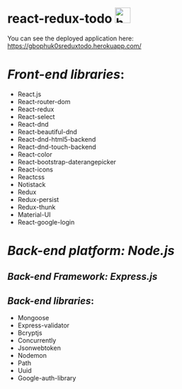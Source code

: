 # react-redux-todo  <img alt="heroku logo" src="https://www.fullstackpython.com/img/logos/heroku.png" width="35"/>
 
You can see the deployed application here: https://gbophuk0sreduxtodo.herokuapp.com/
  
  
# *Front-end libraries*:  
* React.js  
* React-router-dom
* React-redux  
* React-select
* React-dnd
* React-beautiful-dnd
* React-dnd-html5-backend
* React-dnd-touch-backend
* React-color
* React-bootstrap-daterangepicker
* React-icons
* Reactcss
* Notistack
* Redux
* Redux-persist
* Redux-thunk
* Material-UI
* React-google-login

# *Back-end platform: Node.js*
## *Back-end Framework: Express.js*
## *Back-end libraries*:  
* Mongoose  
* Express-validator
* Bcryptjs
* Concurrently
* Jsonwebtoken
* Nodemon
* Path
* Uuid
* Google-auth-library
